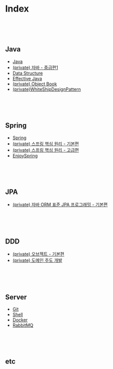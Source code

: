 # Index

<br/><br/><br/>



## Java
* [Java](https://github.com/chaeheedongs/JavaBasic/blob/master/README.md)
* [(private) 자바 - 중급편1](https://github.com/chaeheedongs/inflearn-java-intermediate)
* [Data Structure](https://github.com/chaeheedongs/DataStructure/blob/main/README.md)
* [Effective Java](https://github.com/chaeheedongs/EffectiveJava)
* [(private) Object Book](https://github.com/chaeheedongs/ObjectBook)
* [(private)WhiteShipDesignPattern](https://github.com/chaeheedongs/WhiteShipDesignPattern)

<br/><br/><br/>



## Spring
* [Spring](https://github.com/chaeheedongs/SpringBasic)
* [(private) 스프링 핵심 원리 - 기본편](https://github.com/chaeheedongs/inflearn-spring-basic)
* [(private) 스프링 핵심 원리 - 고급편](https://github.com/chaeheedongs/inflearn-spring-advanced/blob/main/README.md)
* [EnjoySpring](https://github.com/chaeheedongs/EnjoySpring)

<br/><br/><br/>



## JPA
* [(private) 자바 ORM 표준 JPA 프로그래밍 - 기본편](https://github.com/chaeheedongs/inflearn-jpa-basic/blob/main/README.md)

<br/><br/><br/>



## DDD
* [(private) 오브젝트 - 기본편](https://github.com/chaeheedongs/inflearn-object-basic/blob/main/README.md)
* [(private) 도메인 주도 개발](https://github.com/chaeheedongs/DomainBasic)

<br/><br/><br/>



## Server
* [Git](https://github.com/chaeheedongs/Git)
* [Shell](https://github.com/chaeheedongs/Shell)
* [Docker](https://github.com/chaeheedongs/Docker)
* [RabbitMQ](https://github.com/chaeheedongs/rabbitmq)

<br/><br/><br/>



## etc
